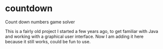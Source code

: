 # countdown
Count down numbers game solver

This is a fairly old project I started a few years ago, to get familiar with Java and working with a graphical user interface. Now I am adding it here because it still works, could be fun to use. 
